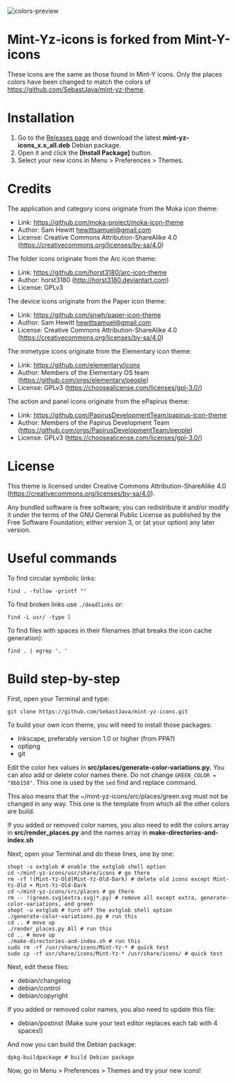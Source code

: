 ![colors-preview](https://github.com/SebastJava/mint-yz-icons/blob/sebastcolors/colors-preview.png)

Mint-Yz-icons is forked from Mint-Y-icons
=========================================

These icons are the same as those found in Mint-Y icons. Only the places colors have been changed to match the colors of https://github.com/SebastJava/mint-yz-theme.

Installation
============

1. Go to the [Releases page](https://github.com/SebastJava/mint-yz-icons/releases) and download the latest **mint-yz-icons_x.x_all.deb** Debian package.
2. Open it and click the **[Install Package]** button.
3. Select your new icons in Menu > Preferences > Themes.

Credits
=======

The application and category icons originate from the Moka icon theme:

* Link: https://github.com/moka-project/moka-icon-theme
* Author: Sam Hewitt <hewittsamuel@gmail.com>
* License: Creative Commons Attribution-ShareAlike 4.0 (https://creativecommons.org/licenses/by-sa/4.0)

The folder icons originate from the Arc icon theme:

* Link: https://github.com/horst3180/arc-icon-theme
* Author: horst3180 (http://horst3180.deviantart.com)
* License: GPLv3

The device icons originate from the Paper icon theme:

* Link: https://github.com/snwh/paper-icon-theme
* Author: Sam Hewitt <hewittsamuel@gmail.com>
* License: Creative Commons Attribution-ShareAlike 4.0 (https://creativecommons.org/licenses/by-sa/4.0)

The mimetype icons originate from the Elementary icon theme:

* Link: https://github.com/elementary/icons
* Author: Members of the Elementary OS team (https://github.com/orgs/elementary/people)
* License: GPLv3 (https://choosealicense.com/licenses/gpl-3.0/)

The action and panel icons originate from the ePapirus theme:

* Link: https://github.com/PapirusDevelopmentTeam/papirus-icon-theme
* Author: Members of the Papirus Development Team (https://github.com/orgs/PapirusDevelopmentTeam/people)
* License: GPLv3 (https://choosealicense.com/licenses/gpl-3.0/)

License
=======

This theme is licensed under Creative Commons Attribution-ShareAlike 4.0 (https://creativecommons.org/licenses/by-sa/4.0).

Any bundled software is free software; you can redistribute it and/or modify it under the terms of the GNU General Public License as published by the Free Software Foundation; either version 3, or (at your option) any later version.

Useful commands
===============

To find circular symbolic links:

	find . -follow -printf ""

To find broken links use `./deadlinks` or:

	find -L usr/ -type l

To find files with spaces in their filenames (that breaks the icon cache generation):

	find . | egrep '. '

Build step-by-step
==================

First, open your Terminal and type:

	git clone https://github.com/SebastJava/mint-yz-icons.git

To build your own icon theme, you will need to install those packages:
 
  * Inkscape, preferably version 1.0 or higher (from PPA?)
  * optipng
  * git

Edit the color hex values in **src/places/generate-color-variations.py.** You can also add or delete color names there. Do not change `GREEN_COLOR = "8bb158"`. This one is used by the `sed` find and replace command.

This also means that the ~/mint-yz-icons/src/places/green.svg must not be changed in any way. This one is the template from which all the other colors are build.

If you added or removed color names, you also need to edit the colors array in **src/render_places.py** and the names array in **make-directories-and-index.sh**

Next, open your Terminal and do these lines, one by one:

	shopt -s extglob # enable the extglob shell option
	cd ~/mint-yz-icons/usr/share/icons # go there
	rm -rf !(Mint-Yz-Old|Mint-Yz-Old-Dark) # delete old icons except Mint-Yz-Old + Mint-Yz-Old-Dark
	cd ~/mint-yz-icons/src/places # go there
	rm -- !(green.svg|extra.svg|*.py) # remove all except extra, generate-color-variations, and green
	shopt -u extglob # turn off the extglob shell option
	./generate-color-variations.py # run this
	cd .. # move up
	./render_places.py All # run this
	cd .. # move up
	./make-directories-and-index.sh # run this
	sudo rm -rf /usr/share/icons/Mint-Yz-* # quick test
	sudo cp -rf usr/share/icons/Mint-Yz-* /usr/share/icons/ # quick test

Next, edit these files:

  * debian/changelog
  * debian/control
  * debian/copyright

If you added or removed color names, you also need to update this file:

  * debian/postinst (Make sure your text editor replaces each tab with 4 spaces!)

And now you can build the Debian package:

	dpkg-buildpackage # build Debian package

Now, go in Menu > Preferences > Themes and try your new icons!
